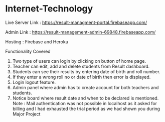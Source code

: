 # Internet-Technology
Live Server Link :
https://result-managment-portal.firebaseapp.com/

Admin Link :
https://result-management-admin-69848.firebaseapp.com/

Hosting : Firebase and Heroku

Functionality Covered
1. Two type of users can login by clicking on button of home page.
2. Teacher can edit, add and delete students from Result dashboard.
3. Students can see their results by entering date of birth and roll number.
4. If they enter a wrong roll no or date of birth then error is displayed.
5. Login logout feature.
6. Admin panel where admin has to create account for both teachers and students.
7. Notice board where result date and when to be declared is mentioned.
Note : Mail authentication was not possible in localhost as it asked for billing and I
had exhausted the trial period as we had shown you during Major Project

